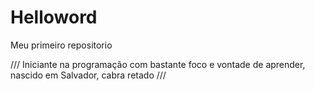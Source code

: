 # Helloword
Meu primeiro repositorio 

/// Iniciante na programação com bastante foco e vontade de aprender, nascido em Salvador, cabra retado ///
